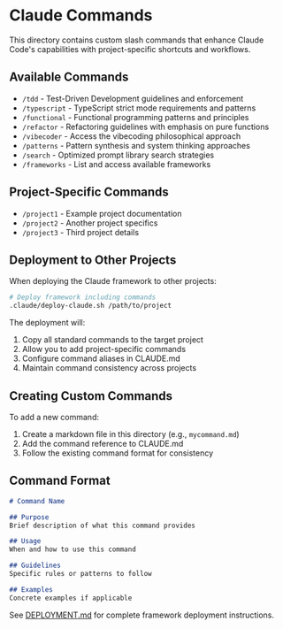 # Claude Commands

This directory contains custom slash commands that enhance Claude Code's capabilities with project-specific shortcuts and workflows.

## Available Commands

- `/tdd` - Test-Driven Development guidelines and enforcement
- `/typescript` - TypeScript strict mode requirements and patterns
- `/functional` - Functional programming patterns and principles
- `/refactor` - Refactoring guidelines with emphasis on pure functions
- `/vibecoder` - Access the vibecoding philosophical approach
- `/patterns` - Pattern synthesis and system thinking approaches
- `/search` - Optimized prompt library search strategies
- `/frameworks` - List and access available frameworks

## Project-Specific Commands

- `/project1` - Example project documentation
- `/project2` - Another project specifics
- `/project3` - Third project details

## Deployment to Other Projects

When deploying the Claude framework to other projects:

```bash
# Deploy framework including commands
.claude/deploy-claude.sh /path/to/project
```

The deployment will:
1. Copy all standard commands to the target project
2. Allow you to add project-specific commands
3. Configure command aliases in CLAUDE.md
4. Maintain command consistency across projects

## Creating Custom Commands

To add a new command:
1. Create a markdown file in this directory (e.g., `mycommand.md`)
2. Add the command reference to CLAUDE.md
3. Follow the existing command format for consistency

## Command Format

```markdown
# Command Name

## Purpose
Brief description of what this command provides

## Usage
When and how to use this command

## Guidelines
Specific rules or patterns to follow

## Examples
Concrete examples if applicable
```

See [DEPLOYMENT.md](../DEPLOYMENT.md) for complete framework deployment instructions.